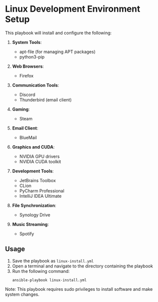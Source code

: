 # Linux Development Environment Setup

This playbook will install and configure the following:

1. **System Tools**:
   - apt-file (for managing APT packages)
   - python3-pip

2. **Web Browsers**:
   - Firefox

3. **Communication Tools**:
   - Discord
   - Thunderbird (email client)

4. **Gaming**:
   - Steam

5. **Email Client**:
   - BlueMail

6. **Graphics and CUDA**:
   - NVIDIA GPU drivers
   - NVIDIA CUDA toolkit

7. **Development Tools**:
   - JetBrains Toolbox
   - CLion
   - PyCharm Professional
   - IntelliJ IDEA Ultimate

8. **File Synchronization**:
   - Synology Drive

9. **Music Streaming**:
   - Spotify

## Usage

1. Save the playbook as `linux-install.yml`
2. Open a terminal and navigate to the directory containing the playbook
3. Run the following command:
   ```
   ansible-playbook linux-install.yml
   ```

Note: This playbook requires sudo privileges to install software and make system changes.
